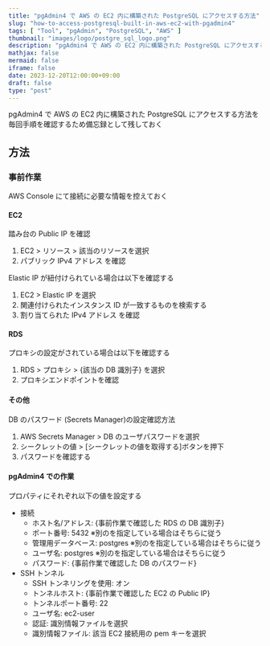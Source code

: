 ```yaml
---
title: "pgAdmin4 で AWS の EC2 内に構築された PostgreSQL にアクセスする方法"
slug: "how-to-access-postgresql-built-in-aws-ec2-with-pgadmin4"
tags: [ "Tool", "pgAdmin", "PostgreSQL", "AWS" ]
thumbnail: "images/logo/postgre_sql_logo.png"
description: "pgAdmin4 で AWS の EC2 内に構築された PostgreSQL にアクセスする方法を毎回手順を確認するため備忘録として残しておく"
mathjax: false
mermaid: false
iframe: false
date: 2023-12-20T12:00:00+09:00
draft: false
type: "post"
---
```


pgAdmin4 で AWS の EC2 内に構築された PostgreSQL にアクセスする方法を毎回手順を確認するため備忘録として残しておく

## 方法

### 事前作業

AWS Console にて接続に必要な情報を控えておく

#### EC2

踏み台の Public IP を確認

1. EC2 > リソース > 該当のリソースを選択
2. パブリック IPv4 アドレス を確認

Elastic IP が紐付けられている場合は以下を確認する

1. EC2 > Elastic IP を選択
2. 関連付けられたインスタンス ID が一致するものを検索する
3. 割り当てられた IPv4 アドレス を確認

#### RDS

プロキシの設定がされている場合は以下を確認する

1. RDS > プロキシ > {該当の DB 識別子} を選択
2. プロキシエンドポイントを確認

#### その他

DB のパスワード (Secrets Manager)の設定確認方法

1. AWS Secrets Manager > DB のユーザパスワードを選択
2. シークレットの値 > [シークレットの値を取得する]ボタンを押下
3. パスワードを確認する

#### pgAdmin4 での作業

プロパティにそれぞれ以下の値を設定する

* 接続
  * ホスト名/アドレス: {事前作業で確認した RDS の DB 識別子}
  * ポート番号: 5432 ※別のを指定している場合はそちらに従う
  * 管理用データベース: postgres ※別のを指定している場合はそちらに従う
  * ユーザ名: postgres ※別のを指定している場合はそちらに従う
  * パスワード: {事前作業で確認した DB のパスワード}
* SSH トンネル
  * SSH トンネリングを使用: オン
  * トンネルホスト: {事前作業で確認した EC2 の Public IP}
  * トンネルポート番号: 22
  * ユーザ名: ec2-user
  * 認証: 識別情報ファイルを選択
  * 識別情報ファイル: 該当 EC2 接続用の pem キーを選択
